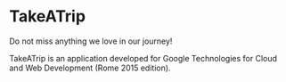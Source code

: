 # TakeATrip
Do not miss anything we love in our journey!

TakeATrip is an application developed for Google Technologies for Cloud and Web Development (Rome 2015 edition).

